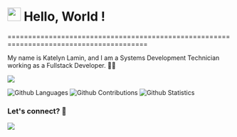 <h1><img src="https://media.tenor.com/Z-TKT6ZVvx4AAAAi/dance.gif" width="30"/> Hello, World ! </h1>
========================================================================================

My name is Katelyn Lamin, and I am a Systems Development Technician working as a Fullstack Developer.  👩‍💻

![](http://estruyf-github.azurewebsites.net/api/VisitorHit?user=Katlamin&repo=Katlamin&countColorcountColor)

![Github Languages](https://github-readme-stats.vercel.app/api/top-langs/?username=Katlamin&layout=compact&count_private=true)
![Github Contributions](https://github-readme-streak-stats.herokuapp.com/?user=Katlamin&hide_border=true)
![Github Statistics](https://github-readme-stats.vercel.app/api/?username=Katlamin&count_private=true&show_icons=true)

### Let's connect? 🤝 
<a href="katelyn.faria@gmail.com"><img src="https://img.shields.io/badge/Gmail-D14836?style=for-the-badge&logo=gmail&logoColor=white"/></a>
 

